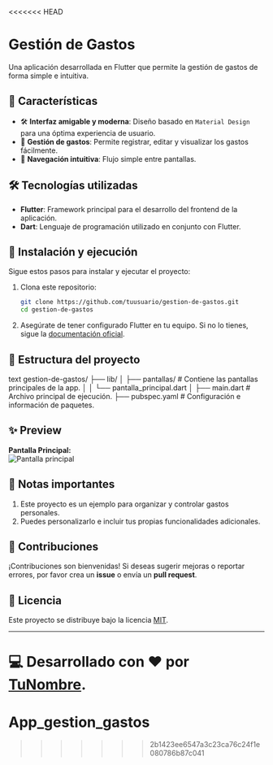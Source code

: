 <<<<<<< HEAD

# Gestión de Gastos

Una aplicación desarrollada en Flutter que permite la gestión de gastos de forma simple e intuitiva.

## 📱 Características

- 🛠 **Interfaz amigable y moderna**: Diseño basado en `Material Design` para una óptima experiencia de usuario.
- 📝 **Gestión de gastos**: Permite registrar, editar y visualizar los gastos fácilmente.
- 🔎 **Navegación intuitiva**: Flujo simple entre pantallas.

## 🛠 Tecnologías utilizadas

- **Flutter**: Framework principal para el desarrollo del frontend de la aplicación.
- **Dart**: Lenguaje de programación utilizado en conjunto con Flutter.

## 🚀 Instalación y ejecución

Sigue estos pasos para instalar y ejecutar el proyecto:

1. Clona este repositorio:
   ```bash
   git clone https://github.com/tuusuario/gestion-de-gastos.git
   cd gestion-de-gastos
   ```

2. Asegúrate de tener configurado Flutter en tu equipo. Si no lo tienes, sigue la [documentación oficial](https://docs.flutter.dev/get-started/install).


## 📂 Estructura del proyecto
text gestion-de-gastos/ ├── lib/ │ ├── pantallas/ # Contiene las pantallas principales de la app. │ │ └── pantalla_principal.dart │ ├── main.dart # Archivo principal de ejecución. ├── pubspec.yaml # Configuración e información de paquetes.

## ✨ Preview

**Pantalla Principal:**  
![Pantalla principal](https://via.placeholder.com/300x600?text=Captura+de+pantalla+%28Ejemplo%29)

## 📄 Notas importantes

1. Este proyecto es un ejemplo para organizar y controlar gastos personales.
2. Puedes personalizarlo e incluir tus propias funcionalidades adicionales.

## 📜 Contribuciones

¡Contribuciones son bienvenidas! Si deseas sugerir mejoras o reportar errores, por favor crea un **issue** o envía un **pull request**.

## 📃 Licencia

Este proyecto se distribuye bajo la licencia [MIT](LICENSE).

---

💻 Desarrollado con ❤️ por [TuNombre](https://github.com/tuusuario).
=======
# App_gestion_gastos
>>>>>>> 2b1423ee6547a3c23ca76c24f1e080786b87c041

